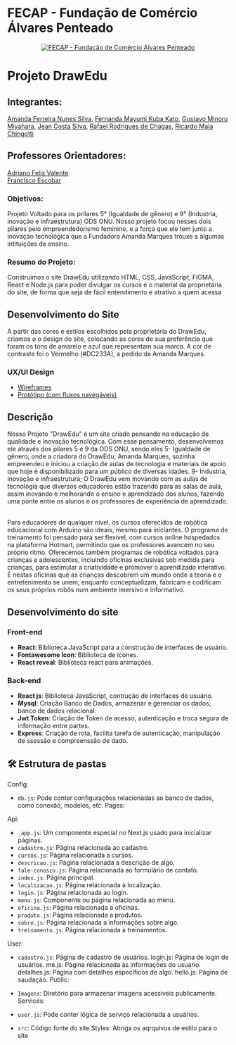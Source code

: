 # FECAP - Fundação de Comércio Álvares Penteado

<p align="center">
<a href= "https://www.fecap.br/"><img src="https://encrypted-tbn0.gstatic.com/images?q=tbn:ANd9GcRhZPrRa89Kma0ZZogxm0pi-tCn_TLKeHGVxywp-LXAFGR3B1DPouAJYHgKZGV0XTEf4AE&usqp=CAU" alt="FECAP - Fundação de Comércio Álvares Penteado" border="0"></a>
</p>

# Projeto DrawEdu

## Integrantes:
 <a href="https://www.linkedin.com/in/amanda-ferreira-nunes-silva-b9a502254/">Amanda Ferreira Nunes Silva</a>, 
 <a href="https://www.linkedin.com/in/katomayumi/">Fernanda Mayumi Kuba Kato</a>,
 <a href="https://www.linkedin.com/in/gustavomiyahara/">Gustavo Minoru Miyahara</a>,
 <a href="https://www.linkedin.com/in/jeancostasilva/">Jean Costa Silva</a>,
 <a href="https://www.linkedin.com/in/rafael-chagas-32b445278/">Rafael Rodrigues de Chagas</a>,
 <a href="https://www.linkedin.com/in/ricardo-maia-chingotti-4228a1212/">Ricardo Maia Chingotti</a>

## Professores Orientadores:

 <a href="https://www.linkedin.com/in/adriano-valente-534576135/">Adriano Felix Valente</a> <br>
 <a href="https://www.linkedin.com/in/francisco-escobar/">Francisco Escobar</a> <br>

   
### Objetivos:

<p>
Projeto Voltado para os prilares 5° (Igualdade de gênero) e 9° (Industria, inovação e infraestrutura) ODS ONU. Nosso projeto focou nesses dois pilares pelo empreendedorismo feminino, e a força que ele tem junto a inovação tecnológica que a Fundadora Amanda Marques trouxe a algumas intituições de ensino.
</p>

### Resumo do Projeto: <br>

<p>Construimos o site DrawEdu utilizando HTML, CSS, JavaScript, FIGMA, React e Node.js para poder divulgar os cursos e o material da proprietária do site, de forma que seja de fácil entendimento e atrativo a quem acessa</p>
<a href="https://drawedu.vercel.app"> </a>

## Desenvolvimento do Site

<p> A partir das cores e estilos escolhidos pela proprietária do DrawEdu, criamos o o design do site, colocando as cores de sua preferência que foram os tons de amarelo e azul que representam sua marca. A cor de contraste foi o Vermelho (#DC233A), a pedido da Amanda Marques.</p>

### UX/UI Design

- <a href="https://www.figma.com/file/N4dqfF7mm87VX6d7lhWJBd/Mercia?type=design&node-id=0%3A1&mode=design&t=vFwyAtlRS4mnOhOI-1"> Wireframes </a> <br>
- <a href="https://www.figma.com/file/4tJKhPKnOyy9nLIJ5JVeDS/Prot%C3%B3tipo-PI---DrawEdu?type=design&node-id=1-565&mode=design&t=2fd0GpVXNTgrTeiA-0"> Protótipo (com fluxos navegáveis) </a> <br>

## Descrição <br>

<p>Nosso Projeto "DrawEdu" é um site criado pensando na educação de qualidade e inovação tecnológica. Com esse pensamento, desenvolvemos ele através dos pilares 5 e 9 da ODS ONU, sendo eles 5- Igualdade de gênero; onde a criadora do DrawEdu, Amanda Marques, sozinha empreendeu e iniciou a criação de aulas de tecnologia e materiais de apoio que hoje é disponibilizado para um público de diversas idades. 9- Industria, inovação e infraestrutura; O DrawEdu vem inovando com as aulas de tecnológia que diversos educadores estão trazendo para as salas de aula, assim inovando e melhorando o ensino e aprendizado dos alunos, fazendo uma ponte entre os alunos e os professores de experiência de aprendizado.</p>

<br>Para educadores de qualquer nível, os cursos oferecidos de robótica educacional com Arduino são ideais, mesmo para iniciantes. O programa de treinamento foi pensado para ser flexível, com cursos online hospedados na plataforma Hotmart, permitindo que os professores avancem no seu próprio ritmo. Oferecemos também programas de robótica voltados para crianças e adolescentes, incluindo oficinas exclusivas sob medida para crianças, para estimular a criatividade e promover o aprendizado interativo. É nestas oficinas que as crianças descobrem um mundo onde a teoria e o entretenimento se unem, enquanto conceptualizam, fabricam e codificam os seus próprios robôs num ambiente imersivo e informativo.<br>

## Desenvolvimento do site

### Front-end

- **React**: Biblioteca JavaScript para a construção de interfaces de usuário.
- **Fontawesome Icon**: Biblioteca de icones.
- **React reveal**: Biblioteca react para animações.

### Back-end

- **React js**: Biblioteca JavaScript, contrução de interfaces de usuário.
- **Mysql**: Criação Banco de Dados, armazenar e gerenciar os dados, banco de dados relacional.
- **Jwt Token**: Criação de Token de acesso, autenticação e troca segura de informação entre partes.
- **Express**: Criação de rota, facilita tarefa de autenticação, manipulação de ssessão e compreenssão de dado.
## 🛠 Estrutura de pastas

Config:

- `db.js`: Pode conter configurações relacionadas ao banco de dados, como conexão, modelos, etc.
Pages:

Api:

- `_app.js`: Um componente especial no Next.js usado para inicializar páginas.
- `cadastro.js`: Página relacionada ao cadastro.
- `cursos.js`: Página relacionada a cursos.
- `descricao.js`: Página relacionada a descrição de algo.
- `fale-conosco.js`: Página relacionada ao formulário de contato.
- `index.js`: Página principal.
- `localizacao.js`: Página relacionada à localização.
- `login.js`: Página relacionada ao login.
- `menu.js`: Componente ou página relacionada ao menu.
- `oficina.js`: Página relacionada a oficinas.
- `produto.js`: Página relacionada a produtos.
- `sobre.js`: Página relacionada a informações sobre algo.
- `treinamento.js`: Página relacionada a treinamentos.

User:

- `cadastro.js`: Página de cadastro de usuários.
login.js: Página de login de usuários.
me.js: Página relacionada às informações do usuário.
detalhes.js: Página com detalhes específicos de algo.
hello.js: Página de saudação.
Public:

- `Imagens`: Diretório para armazenar imagens acessíveis publicamente.
Services:

- `user.js`: Pode conter lógica de serviço relacionada a usuários.

- `src`: Código fonte do site
Styles: Abriga os aqrquivos de estilo para o site
